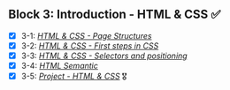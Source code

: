 ## Block 3: Introduction - HTML & CSS :white_check_mark:
- [x] 3-1: [_HTML & CSS - Page Structures_](https://github.com/loureiro-lucas/trybe-exercicios/tree/main/fundamentos-do-desenvolvimento-web/bloco-03-introducao-a-html-e-css/dia-01-html-e-css-estruturas-da-pagina)
- [x] 3-2: [_HTML & CSS - First steps in CSS_](https://github.com/loureiro-lucas/trybe-exercicios/tree/main/fundamentos-do-desenvolvimento-web/bloco-03-introducao-a-html-e-css/dia-02-html-e-css-primeiros-passos-em-css)
- [x] 3-3: [_HTML & CSS - Selectors and positioning_](https://github.com/loureiro-lucas/trybe-exercicios/tree/main/fundamentos-do-desenvolvimento-web/bloco-03-introducao-a-html-e-css/dia-03-html-e-css-seletores-de-posicionamento)
- [x] 3-4: [_HTML Semantic_](https://github.com/loureiro-lucas/trybe-exercicios/tree/main/fundamentos-do-desenvolvimento-web/bloco-03-introducao-a-html-e-css/dia-04-html-semantico)
- [x] 3-5: _[Project - HTML & CSS]()_ :medal_military: